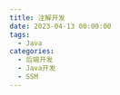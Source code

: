 ```yaml
---
title: 注解开发
date: 2023-04-13 00:00:00
tags: 
  - Java
categories: 
  - 后端开发
  - Java开发
  - SSM
---
```


#### 